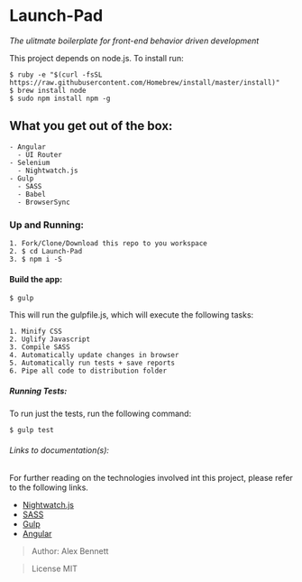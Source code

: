 # Launch-Pad
*The ulitmate boilerplate for front-end behavior driven development*

This project depends on node.js. To install run:
```shell
$ ruby -e "$(curl -fsSL https://raw.githubusercontent.com/Homebrew/install/master/install)"
$ brew install node
$ sudo npm install npm -g
```

## What you get out of the box:

```
- Angular
  - UI Router
- Selenium 
  - Nightwatch.js
- Gulp
  - SASS 
  - Babel 
  - BrowserSync
```

### Up and Running: 

```
1. Fork/Clone/Download this repo to you workspace
2. $ cd Launch-Pad
3. $ npm i -S
```

#### Build the app:

```
$ gulp
```

This will run the gulpfile.js, which will execute the following tasks:

```
1. Minify CSS
2. Uglify Javascript
3. Compile SASS
4. Automatically update changes in browser
5. Automatically run tests + save reports
6. Pipe all code to distribution folder
```

##### Running Tests:

To run just the tests, run the following command:
```
$ gulp test
```

###### Links to documentation(s):

For further reading on the technologies involved int this project, please refer to the following links.

- [Nightwatch.js](http://nightwatchjs.org/)
- [SASS](http://sass-lang.com/guide)
- [Gulp](http://gulpjs.com/)
- [Angular](https://angularjs.org/)

> Author: Alex Bennett

> License MIT

